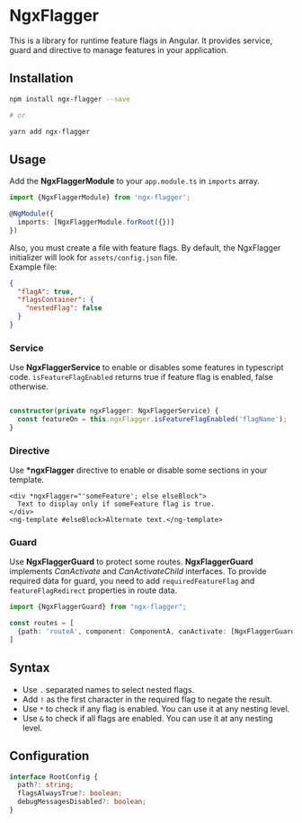 # NgxFlagger

This is a library for runtime feature flags in Angular. 
It provides service, guard and directive to manage features in your application.

## Installation

```bash
npm install ngx-flagger --save

# or

yarn add ngx-flagger
```

## Usage

Add the **NgxFlaggerModule** to your ``app.module.ts`` in ``imports`` array.

```typescript
import {NgxFlaggerModule} from 'ngx-flagger';

@NgModule({
  imports: [NgxFlaggerModule.forRoot({})]
})
```

Also, you must create a file with feature flags.
By default, the NgxFlagger initializer will look for ``assets/config.json`` file.  
Example file:

```json
{
  "flagA": true,
  "flagsContainer": {
    "nestedFlag": false
  }
}
```

### Service

Use **NgxFlaggerService** to enable or disables some features in typescript code.
``isFeatureFlagEnabled`` returns true if feature flag is enabled, false otherwise.

```typescript

constructor(private ngxFlagger: NgxFlaggerService) {
  const featureOn = this.ngxFlagger.isFeatureFlagEnabled('flagName');
}
```

### Directive

Use **\*ngxFlagger** directive to enable or disable some sections in your template.

```angular2html
<div *ngxFlagger="'someFeature'; else elseBlock">
  Text to display only if someFeature flag is true.
</div>
<ng-template #elseBlock>Alternate text.</ng-template>
```

### Guard

Use **NgxFlaggerGuard** to protect some routes. 
**NgxFlaggerGuard** implements *CanActivate* and *CanActivateChild* interfaces.
To provide required data for guard, you need to add ``requiredFeatureFlag`` and ``featureFlagRedirect``
properties in route data.

```typescript
import {NgxFlaggerGuard} from "ngx-flagger";

const routes = [
  {path: 'routeA', component: ComponentA, canActivate: [NgxFlaggerGuard], data: {requiredFeatureFlag: 'flagA', featureFlagRedirect: '/'}}
]
```

## Syntax

* Use ``.`` separated names to select nested flags.
* Add ``!`` as the first character in the required flag to negate the result.
* Use ``*`` to check if any flag is enabled. You can use it at any nesting level.
* Use ``&`` to check if all flags are enabled. You can use it at any nesting level.

## Configuration

```typescript
interface RootConfig {
  path?: string;
  flagsAlwaysTrue?: boolean;
  debugMessagesDisabled?: boolean;
}
```

